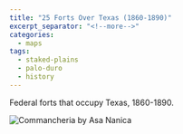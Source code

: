 ```yaml
---
title: "25 Forts Over Texas (1860-1890)"
excerpt_separator: "<!--more-->"
categories:
  - maps
tags:
  - staked-plains
  - palo-duro
  - history
---
```

Federal forts that occupy Texas, 1860-1890.

![Commancheria by Asa Nanica](/images/150.jpg)
